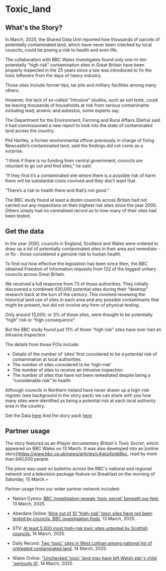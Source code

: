# Toxic_land

## What's the Story?

In March, 2025, the Shared Data Unit reported how thousands of parcels of potentially contaminated land, which have never been checked by local councils, could be posing a risk to health and even life.

The collaboration with BBC Wales Investigates found only one-in-ten potentially “high risk” contamination sites in Great Britain have been properly inspected in the 25 years since a law was introduced to fix the toxic leftovers from the days of heavy industry.

Those sites include former tips, tar pits and military facilities among many others.

However, the lack of so-called “intrusive” studies, such as soil tests, could be leaving thousands of households at risk from serious contaminants including lead, arsenic and asbestos, some experts say.

The Department for the Environment, Farming and Rural Affairs (Defra) said it had commissioned a new report to look into the state of contaminated land across the country.

Phil Hartley, a former environmental officer previously in charge of fixing Newcastle’s contaminated land, said the findings did not come as a surprise.

“I think if there is no funding from central government, councils are reluctant to go out and find sites,” he said.

“If they find it’s a contaminated site where there is a possible risk of harm there will be substantial costs involved and they don’t want that.

“There’s a risk to health there and that’s not good.” 

The BBC study found at least a dozen councils across Britain had not carried out any inspections on their highest risk sites since the year 2000. Others simply had no centralised record as to how many of their sites had been tested.

## Get the data

In the year 2000, councils in England, Scotland and Wales were ordered to draw up a list of potentially contaminated sites in their area and remediate - or fix  - those considered a genuine risk to human health. 

To find out how effective the legislation has been since then, the BBC obtained Freedom of Information requests from 122 of the biggest unitary councils across Great Britain. 

We received a full response from 73 of those authorities. They initially discovered a combined 430,000 potential sites during their “desktop” research back at the turn of the century. This involved reviewing the historical land use of sites in each area and any possible contaminants that might be present, but did not involve any form of physical testing. 

Only around 13,000, or 3% of those sites, were thought to be potentially “high” risk or “high consequence”.

But the BBC study found just 11% of those “high risk” sites have ever had an intrusive inspection.

The details from those FOIs include: 

- Details of the number of ‘sites’ first considered to be a potential risk of contamination at local authorities.
- The number of sites considered to be ‘high-risk’ 
- The number of sites to receive an intrusive inspection
- The number of sites that have not been remediated despite being a “considerable risk” to health 

Although councils in Northern Ireland have never drawn up a high-risk register (see background in the story pack) we can share with you how many sites were identified as being a potential risk at each local authority area in the country.

Get the Data [here](https://docs.google.com/spreadsheets/d/1u8yWrTDC6vRbOCMXX98Bu4ah1nMHcscAhtRt0rCX47E/edit?usp=sharing) 
And the story pack [here](https://docs.google.com/document/d/1vX7D4y82r5gXbrQ_mNzuOHlN1j4fGmm-EywOLZIShHc/edit?usp=sharing)

## Partner usage

The story featured as an iPlayer documentary _Britain's Toxic Secret_, which appeared on BBC Wales on 13 March. It was also developed into an [online story](https://www.bbc.co.uk/news/articles/c4gez4zgk8ko_ read by more than 640,000 people.

The piece was used on bulletins across the BBC's national and regional network and a television package feature on Breakfast on the morning of Saturday, 15 March.~

Partner usage from our wider partner network included: 

- Nation Cymru: [BBC investigation reveals ‘toxic secret’ beneath our feet](https://nation.cymru/feature/bbc-investigation-reveals-toxic-secret-beneath-our-feet/), 13 March, 2025.

- Aberdare Online: [Nine out of 10 “high-risk” toxic sites have not been tested by councils, BBC investigation finds](https://www.aberdareonline.co.uk/2025/03/14/nine-out-of-10-high-risk-toxic-sites-have-not-been-tested-by-councils-bbc-investigation-finds/), 13 March, 2025.

- STV: [At least 5,000 most high-risk toxic sites untested by Scottish councils](https://news.stv.tv/scotland/at-least-5000-most-high-risk-toxic-sites-untested-by-scottish-councils), 14 March, 2025.

- Daily Record: [Two 'toxic' sites in West Lothian among national list of untreated contaminated land](https://www.dailyrecord.co.uk/news/local-news/two-toxic-sites-west-lothian-34861436), 14 March, 2025.

- Wales Online: ["Unchecked 'toxic' land may have left Welsh star's child 'seriously ill'](https://www.walesonline.co.uk/news/health/unchecked-toxic-land-left-welsh-31190369), 14 March, 2025.





